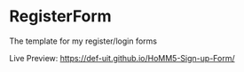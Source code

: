 # RegisterForm
The template for my register/login forms

Live Preview: https://def-uit.github.io/HoMM5-Sign-up-Form/
